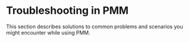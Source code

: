 # Troubleshooting in PMM

This section describes solutions to common problems and scenarios you might encounter while using PMM.
